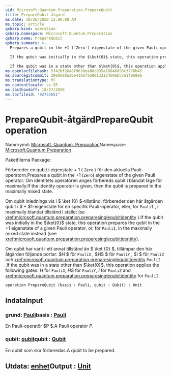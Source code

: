 ```yaml
---
uid: Microsoft.Quantum.Preparation.PrepareQubit
title: PrepareQubit-åtgärd
ms.date: 10/26/2020 12:00:00 AM
ms.topic: article
qsharp.kind: operation
qsharp.namespace: Microsoft.Quantum.Preparation
qsharp.name: PrepareQubit
qsharp.summary: >-
  Prepares a qubit in the +1 (`Zero`) eigenstate of the given Pauli operator. If the identity operator is given, then the qubit is prepared in the maximally mixed state.

  If the qubit was initially in the $\ket{0}$ state, this operation prepares the qubit in the $+1$ eigenstate of a given Pauli operator, or, for `PauliI`, in the maximally mixed state instead (see <xref:microsoft.quantum.preparation.preparesinglequbitidentity>).

  If the qubit was in a state other than $\ket{0}$, this operation applies the following gates: $H$ for `PauliX`, $HS$ for `PauliY`, $I$ for `PauliZ` and <xref:microsoft.quantum.preparation.preparesinglequbitidentity> for `PauliI`.
ms.openlocfilehash: 5f42bf26a8f9638ea88c035a18846050c3776b45
ms.sourcegitcommit: 29e0d88a30e4166fa580132124b0eb57e1f0e986
ms.translationtype: MT
ms.contentlocale: sv-SE
ms.lasthandoff: 10/27/2020
ms.locfileid: "92732651"
---
```

# <a name="preparequbit-operation"></a><span data-ttu-id="8ea5a-102">PrepareQubit-åtgärd</span><span class="sxs-lookup"><span data-stu-id="8ea5a-102">PrepareQubit operation</span></span>

<span data-ttu-id="8ea5a-103">Namnrymd: [Microsoft. Quantum. Preparation](xref:Microsoft.Quantum.Preparation)</span><span class="sxs-lookup"><span data-stu-id="8ea5a-103">Namespace: [Microsoft.Quantum.Preparation](xref:Microsoft.Quantum.Preparation)</span></span>

<span data-ttu-id="8ea5a-104">Paketfilerna [](https://nuget.org/packages/)</span><span class="sxs-lookup"><span data-stu-id="8ea5a-104">Package: [](https://nuget.org/packages/)</span></span>


<span data-ttu-id="8ea5a-105">Förbereder en qubit i eigenstate + 1 ( `Zero` ) för den aktuella Pauli-operatorn.</span><span class="sxs-lookup"><span data-stu-id="8ea5a-105">Prepares a qubit in the +1 (`Zero`) eigenstate of the given Pauli operator.</span></span>
<span data-ttu-id="8ea5a-106">Om identitets operatören anges förbereds qubit i blandat läge för maximally.</span><span class="sxs-lookup"><span data-stu-id="8ea5a-106">If the identity operator is given, then the qubit is prepared in the maximally mixed state.</span></span>

<span data-ttu-id="8ea5a-107">Om qubit inlednings vis i $ \ket {0} $-tillstånd, förbereder den här åtgärden qubit i $ + $1-eigenstate för en specifik Pauli-operatör, eller, för `PauliI` , i maximally blandat tillstånd i stället (se <xref:microsoft.quantum.preparation.preparesinglequbitidentity> ).</span><span class="sxs-lookup"><span data-stu-id="8ea5a-107">If the qubit was initially in the $\ket{0}$ state, this operation prepares the qubit in the $+1$ eigenstate of a given Pauli operator, or, for `PauliI`, in the maximally mixed state instead (see <xref:microsoft.quantum.preparation.preparesinglequbitidentity>).</span></span>

<span data-ttu-id="8ea5a-108">Om qubit har varit i ett annat tillstånd än $ \ket {0} $, tillämpar den här åtgärden följande portar: $H $ för `PauliX` , $HS $ för `PauliY` , $I $ för `PauliZ` och <xref:microsoft.quantum.preparation.preparesinglequbitidentity> `PauliI` .</span><span class="sxs-lookup"><span data-stu-id="8ea5a-108">If the qubit was in a state other than $\ket{0}$, this operation applies the following gates: $H$ for `PauliX`, $HS$ for `PauliY`, $I$ for `PauliZ` and <xref:microsoft.quantum.preparation.preparesinglequbitidentity> for `PauliI`.</span></span>

```qsharp
operation PrepareQubit (basis : Pauli, qubit : Qubit) : Unit
```


## <a name="input"></a><span data-ttu-id="8ea5a-109">Indata</span><span class="sxs-lookup"><span data-stu-id="8ea5a-109">Input</span></span>

### <a name="basis--pauli"></a><span data-ttu-id="8ea5a-110">grund: [Pauli](xref:microsoft.quantum.lang-ref.pauli)</span><span class="sxs-lookup"><span data-stu-id="8ea5a-110">basis : [Pauli](xref:microsoft.quantum.lang-ref.pauli)</span></span>

<span data-ttu-id="8ea5a-111">En Pauli-operatör $P $.</span><span class="sxs-lookup"><span data-stu-id="8ea5a-111">A Pauli operator $P$.</span></span>


### <a name="qubit--qubit"></a><span data-ttu-id="8ea5a-112">qubit: [qubit](xref:microsoft.quantum.lang-ref.qubit)</span><span class="sxs-lookup"><span data-stu-id="8ea5a-112">qubit : [Qubit](xref:microsoft.quantum.lang-ref.qubit)</span></span>

<span data-ttu-id="8ea5a-113">En qubit som ska förberedas.</span><span class="sxs-lookup"><span data-stu-id="8ea5a-113">A qubit to be prepared.</span></span>



## <a name="output--unit"></a><span data-ttu-id="8ea5a-114">Utdata: [enhet](xref:microsoft.quantum.lang-ref.unit)</span><span class="sxs-lookup"><span data-stu-id="8ea5a-114">Output : [Unit](xref:microsoft.quantum.lang-ref.unit)</span></span>

